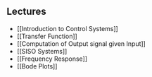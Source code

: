 ## Lectures 
- [[Introduction to Control Systems]]
- [[Transfer Function]]
- [[Computation of Output signal given Input]]
- [[SISO Systems]]
- [[Frequency Response]]
- [[Bode Plots]]